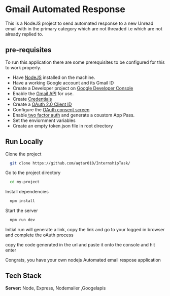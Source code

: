 
# Gmail Automated Response

This is a NodeJS project to send automated response to a new Unread email with in the primary category which are not threaded i.e which are not already replied to.


## pre-requisites
To run this application there are some prerequisites to be configured for this to work properly.
- Have [NodeJS](https://nodejs.org/en) installed on the machine.
- Have a working Google account and its Gmail ID
- Create a Developer project on [Google Developer Console](https://console.cloud.google.com/cloud-resource-manager) 
- Enable the [Gmail API](https://console.cloud.google.com/apis/library/gmail.googleapis.com) for use.
- Create [Credentials](https://console.cloud.google.com/apis/credentials?)
- Create a [OAuth 2.0 Client ID](https://console.cloud.google.com/apis/credentials/oauthclien)
- Configure the [OAuth consent screen](https://console.cloud.google.com/apis/credentials/consent?)
- Enable[ two factor auth](https://myaccount.google.com/security) and generate a coustom App Pass.
- Set the enviornment variables
- Create an empty token.json file in root directory

## Run Locally

Clone the project

```bash
  git clone https://github.com/aqtar010/InternshipTask/
```

Go to the project directory

```bash
  cd my-project
```

Install dependencies

```bash
  npm install
```
Start the server

```bash
  npm run dev
```
Initial run will generate a link, copy the link and go to your logged in browser and complete the oAuth process

copy the code generated in the url and paste it onto the console and hit enter

Congrats, you have your own nodejs Automated email respose application


## Tech Stack

**Server:** Node, Express, Nodemailer ,Googelapis

